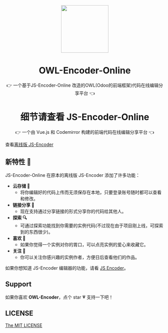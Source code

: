 <div align=center>
  <img width="150" src="./src/assets/logo/logo.svg"/>
</div>
<h1 align="center">OWL-Encoder-Online</h1>

<p align="center">👉 一个基于JS-Encoder-Online 改造的OWL(Odoo的前端框架)代码在线编辑分享平台 👈</p>


<h1 align="center">细节请查看 JS-Encoder-Online</h1>

<p align="center">👉 一个由 Vue.js 和 Codemirror 构建的前端代码在线编辑分享平台 👈</p>

查看[离线版 JS-Encoder](https://github.com/Longgererer/JS-Encoder)

## 新特性 🌟

JS-Encoder-Online 在原本的离线版 JS-Encoder 添加了许多功能：

- **云存储 💽**
  - 将你编辑好的代码上传而无须保存在本地，只要登录账号随时都可以查看和修改。
- **链接分享 🔗**
  - 现在支持通过分享链接的形式分享你的代码给其他人。
- **探索 🔍**
  - 可通过探索功能找到你需要的实例代码(不过现在由于项目刚上线，可探索到的东西很少)。
- **喜欢 💖**
  - 如果你觉得一个实例对你的胃口，可以点亮实例的爱心来收藏它。 
- **关注 💞**
  - 你可以关注你感兴趣的实例作者，方便日后查看他们的作品。

如果你想知道 JS-Encoder 编辑器的功能，请看 [JS Encoder](https://github.com/Longgererer/JS-Encoder#js-encoder)。

## Support

如果你喜欢 **OWL-Encoder**，点个 star 💗 支持一下吧！

## LICENSE

[The MIT LICENSE](https://github.com/Longgererer/JS-Encoder-Online/blob/master/LICENSE)
